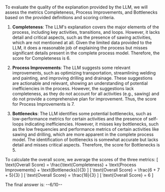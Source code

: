 To evaluate the quality of the explanation provided by the LLM, we will assess the metrics Completeness, Process Improvements, and Bottlenecks based on the provided definitions and scoring criteria.

1. **Completeness**: The LLM's explanation covers the major elements of the process, including key activities, transitions, and loops. However, it lacks detail and critical aspects, such as the presence of sawing activities, which are not mentioned at all. Given the limited data provided to the LLM, it does a reasonable job of explaining the process but misses significant details present in the complete process model. Therefore, the score for Completeness is 6.

2. **Process Improvements**: The LLM suggests some relevant improvements, such as optimizing transportation, streamlining welding and painting, and improving drilling and drainage. These suggestions are actionable and relevant, showing an understanding of potential inefficiencies in the process. However, the suggestions lack completeness, as they do not account for all activities (e.g., sawing) and do not provide a comprehensive plan for improvement. Thus, the score for Process Improvements is 7.

3. **Bottlenecks**: The LLM identifies some potential bottlenecks, such as low-performance metrics for certain activities and the presence of self-loops indicating inefficiencies. However, it misses key bottlenecks, such as the low frequencies and performance metrics of certain activities like sawing and drilling, which are more apparent in the complete process model. The identification of bottlenecks is somewhat accurate but lacks detail and misses critical aspects. Therefore, the score for Bottlenecks is 5.

To calculate the overall score, we average the scores of the three metrics:
\[ \text{Overall Score} = \frac{\text{Completeness} + \text{Process Improvements} + \text{Bottlenecks}}{3} \]
\[ \text{Overall Score} = \frac{6 + 7 + 5}{3} \]
\[ \text{Overall Score} = \frac{18}{3} \]
\[ \text{Overall Score} = 6 \]

The final answer is: --6/10--